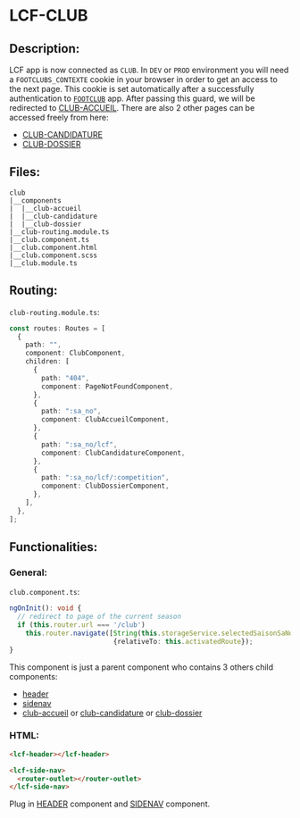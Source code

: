 # LCF-CLUB

## Description:

LCF app is now connected as `CLUB`. In `DEV` or `PROD` environment you will need a `FOOTCLUBS_CONTEXTE` cookie in your browser in order to get an access to the next page. This cookie is set automatically after a successfully authentication to [`FOOTCLUB`](https://footclubspp.fff.fr/) app. After passing this guard, we will be redirected to [CLUB-ACCUEIL](./club/club-accueil.md). There are also 2 other pages can be accessed freely from here:

- [CLUB-CANDIDATURE](./club/club-candidature.md)
- [CLUB-DOSSIER](./club/club-dossier.md)

## Files:

```ignore
club
|__components
|  |__club-accueil
|  |__club-candidature
|  |__club-dossier
|__club-routing.module.ts
|__club.component.ts
|__club.component.html
|__club.component.scss
|__club.module.ts
```

## Routing:

`club-routing.module.ts`:

```ts
const routes: Routes = [
  {
    path: "",
    component: ClubComponent,
    children: [
      {
        path: "404",
        component: PageNotFoundComponent,
      },
      {
        path: ":sa_no",
        component: ClubAccueilComponent,
      },
      {
        path: ":sa_no/lcf",
        component: ClubCandidatureComponent,
      },
      {
        path: ":sa_no/lcf/:competition",
        component: ClubDossierComponent,
      },
    ],
  },
];
```

## Functionalities:

### General:

`club.component.ts`:

```ts
ngOnInit(): void {
  // redirect to page of the current season
  if (this.router.url === '/club')
    this.router.navigate([String(this.storageService.selectedSaisonSaNo),'lcf'],
                          {relativeTo: this.activatedRoute});
}
```

This component is just a parent component who contains 3 others child components:

- [header](./shared/header.md)
- [sidenav](./shared/sidenav.md)
- [club-accueil](./club/club-accueil.md) or [club-candidature](./club/club-candidature.md) or [club-dossier](./club/club-dossier.md)

### HTML:

```html
<lcf-header></lcf-header>

<lcf-side-nav>
  <router-outlet></router-outlet>
</lcf-side-nav>
```

Plug in [HEADER](./shared/header.md) component and [SIDENAV](./shared/sidenav.md) component.
